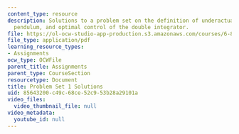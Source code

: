 ```yaml
---
content_type: resource
description: Solutions to a problem set on the definition of underactuated, the simple
  pendulum, and optimal control of the double integrator.
file: https://ol-ocw-studio-app-production.s3.amazonaws.com/courses/6-832-underactuated-robotics-spring-2009/85643200c49c68ce52c953b28a29101a_MIT6_832s09_sol_pset01.pdf
file_type: application/pdf
learning_resource_types:
- Assignments
ocw_type: OCWFile
parent_title: Assignments
parent_type: CourseSection
resourcetype: Document
title: Problem Set 1 Solutions
uid: 85643200-c49c-68ce-52c9-53b28a29101a
video_files:
  video_thumbnail_file: null
video_metadata:
  youtube_id: null
---
```

